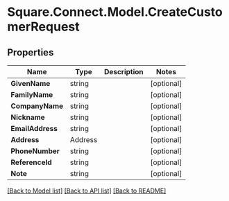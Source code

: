 # Square.Connect.Model.CreateCustomerRequest
## Properties

Name | Type | Description | Notes
------------ | ------------- | ------------- | -------------
**GivenName** | string |  | [optional] 
**FamilyName** | string |  | [optional] 
**CompanyName** | string |  | [optional] 
**Nickname** | string |  | [optional] 
**EmailAddress** | string |  | [optional] 
**Address** | Address |  | [optional] 
**PhoneNumber** | string |  | [optional] 
**ReferenceId** | string |  | [optional] 
**Note** | string |  | [optional] 



[[Back to Model list]](../README.md#documentation-for-models) [[Back to API list]](../README.md#documentation-for-api-endpoints) [[Back to README]](../README.md)


